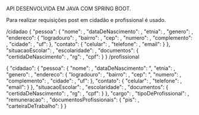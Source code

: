 API DESENVOLVIDA EM JAVA COM SPRING BOOT.

Para realizar requisições post em cidadão e profissional é usado.

/cidadao
{
	"pessoa": {
		"nome": ,
		"dataDeNascimento": ,
		"etnia": ,
		"genero": ,
		"endereco": {
			"logradouro": ,
			"bairro": ,
			"cep": ,
			"numero": ,
			"complemento": ,
			"cidade": ,
			"uf": 
		},
		"contato": {
			"celular": ,
			"telefone": ,
			"email": 
		}
	},
	"situacaoEscolar": ,
	"escolaridade": ,
	"documentos": {
		"certidaDeNascimento": ,
		"rg": ,
		"cpf": 
	}
}
/profissional

{
	"cidadao": {
		"pessoa": {
			"nome": ,
			"dataDeNascimento": ",
			"etnia": ,
			"genero": ,
			"endereco": {
				"logradouro": ,
				"bairro": ,
				"cep": ",
				"numero": ,
				"complemento": ,
				"cidade": ,
				"uf": 
			},
			"contato": {
				"celular": ,
				"telefone": ,
				"email": 
			}
		},
		"situacaoEscolar": ,
		"escolaridade": ,
		"documentos": {
			"certidaDeNascimento": ,
			"rg": ,
			"cpf": 
		}
	},
	"cargo": ,
	"tipoDeProfissional": ,
	"remuneracao": ,
	"documentosProfissionais": {
		"pis": ,
		"carteiraDeTrabalho": 
	}
}

